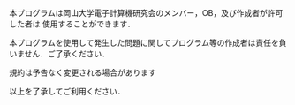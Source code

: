 本プログラムは岡山大学電子計算機研究会のメンバー，OB，及び作成者が許可した者は
使用することができます．

本プログラムを使用して発生した問題に関してプログラム等の作成者は責任を負いません．ご了承ください．

規約は予告なく変更される場合があります

以上を了承してご利用ください．
